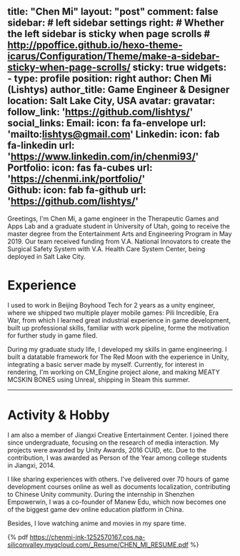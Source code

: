 title: "Chen Mi"
layout: "post"
comment: false
sidebar:
    # left sidebar settings
    right:
        # Whether the left sidebar is sticky when page scrolls
        # http://ppoffice.github.io/hexo-theme-icarus/Configuration/Theme/make-a-sidebar-sticky-when-page-scrolls/
        sticky: true
widgets:
    -
        type: profile
        position: right
        author: Chen Mi (Lishtys) 
        author_title: Game Engineer & Designer
        location: Salt Lake City, USA
        avatar: 
        gravatar: 
        follow_link: 'https://github.com/lishtys/'
        social_links:
            Email:
                icon: fa fa-envelope
                url: 'mailto:lishtys@gmail.com'
            Linkedin:
                icon: fab fa-linkedin
                url: 'https://www.linkedin.com/in/chenmi93/'
            Portfolio:
                icon: fas fa-cubes
                url: 'https://chenmi.ink/portfolio/'                
            Github:
                icon: fab fa-github
                url: 'https://github.com/lishtys/'
---

Greetings, I'm Chen Mi, a game engineer in the Therapeutic Games and Apps Lab and a graduate student in University of Utah, going to receive the master degree from the Entertainment Arts and Engineering Program in May 2019. Our team received funding from V.A. National Innovators to create the Surgical Safety System with V.A. Health Care System Center, being deployed in Salt Lake City.

# Experience

I used to work in Beijing Boyhood Tech for 2 years as a unity engineer, where we shipped two multiple player mobile games: Pili Incredible, Era War, from which I learned great industrial experience in game development, built up professional skills, familiar with work pipeline, forme the motivation for further study in game filed.




During my graduate study life, I developed my skills in game engineering. I built a datatable framework for The Red Moon with the experience in Unity, integrating a basic server made by myself. Currently, for interest in rendering, I'm working on CM_Engine project alone, and making MEATY MCSKIN BONES using Unreal, shipping in Steam this summer.

---

# Activity & Hobby

I am also a member of Jiangxi Creative Entertainment Center. I joined there since undergraduate, focusing on the research of media interaction. My projects were awarded by Unity Awards, 2016 CUID, etc. Due to the contribution, I was awarded as Person of the Year among college students in Jiangxi, 2014.


I like sharing experiences with others. I've delivered over  70 hours of game development courses online as well as documents localization, contributing to Chinese Unity community. During the internship in Shenzhen Empowerwin, I was a co-founder of Manew Edu, which now becomes one of the biggest game dev online education platform in China.


Besides, I love watching anime and movies in my spare time.

{% pdf https://chenmi-ink-1252570167.cos.na-siliconvalley.myqcloud.com/_Resume/CHEN_MI_RESUME.pdf %}